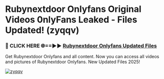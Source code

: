 # Rubynextdoor Onlyfans Original Videos 0nlyFans Leaked - Files Updated! (zyqqv)

<h3>🔴 CLICK HERE 🌐==►► <a href="https://tinyurl.com/2m67pmp6" rel="nofollow">Rubynextdoor Onlyfans Updated Files</a></h3>

Get Rubynextdoor Onlyfans and all content. Now you can access all videos and pictures of Rubynextdoor Onlyfans. New Updated Files 2025!

[![zyqqv](https://i.imgur.com/H4QAA4z.gif)](https://tinyurl.com/2m67pmp6)